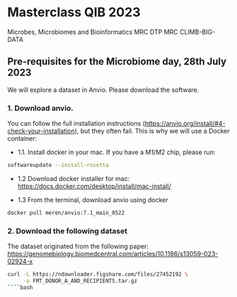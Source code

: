 # Masterclass QIB 2023
Microbes, Microbiomes and Bioinformatics MRC DTP MRC CLIMB-BIG-DATA

## Pre-requisites for the Microbiome day, 28th July 2023

We will explore a dataset in Anvio. Please download the software.

### 1. Download anvio. 
You can follow the full installation instructions (https://anvio.org/install/#4-check-your-installation), but they often fail. This is why we will use a Docker container:

- 1.1. Install docker in your mac. If you have a M1/M2 chip, please run:
````bash
softwareupdate --install-rosetta
````

- 1.2 Download docker installer for mac:
https://docs.docker.com/desktop/install/mac-install/

- 1.3 From the terminal, download anvio using docker
````bash
docker pull meren/anvio:7.1_main_0522
````
### 2. Download the following dataset
The dataset originated from the following paper:
https://genomebiology.biomedcentral.com/articles/10.1186/s13059-023-02924-x
````bash
curl -L https://ndownloader.figshare.com/files/27452192 \
     -o FMT_DONOR_A_AND_RECIPIENTS.tar.gz
````bash
